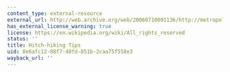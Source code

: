 ```yaml
---
content_type: external-resource
external_url: http://web.archive.org/web/20060710091136/http://metropolis.japantoday.com/tokyofeaturestories/366/tokyofeaturestoriesinc.htm
has_external_license_warning: true
license: https://en.wikipedia.org/wiki/All_rights_reserved
status: ''
title: Hitch-hiking Tips
uid: 8e6afc12-08f7-40fd-851b-2caa75f558e3
wayback_url: ''
---
```


